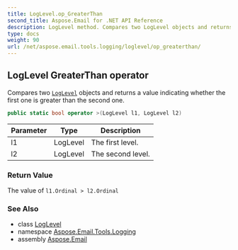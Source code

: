 ```yaml
---
title: LogLevel.op_GreaterThan
second_title: Aspose.Email for .NET API Reference
description: LogLevel method. Compares two LogLevel objects and returns a value indicating whether the first one is greater than the second one
type: docs
weight: 90
url: /net/aspose.email.tools.logging/loglevel/op_greaterthan/
---
```

## LogLevel GreaterThan operator

Compares two [`LogLevel`](../) objects and returns a value indicating whether the first one is greater than the second one.

```csharp
public static bool operator >(LogLevel l1, LogLevel l2)
```

| Parameter | Type | Description |
| --- | --- | --- |
| l1 | LogLevel | The first level. |
| l2 | LogLevel | The second level. |

### Return Value

The value of `l1.Ordinal > l2.Ordinal`

### See Also

* class [LogLevel](../)
* namespace [Aspose.Email.Tools.Logging](../../loglevel/)
* assembly [Aspose.Email](../../../)


